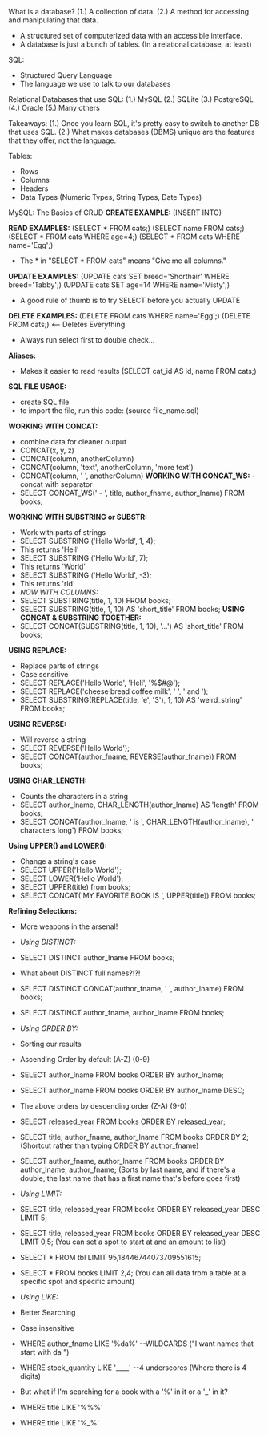 What is a database?
(1.) A collection of data.
(2.) A method for accessing and manipulating that data.
- A structured set of computerized data with an accessible interface.
- A database is just a bunch of tables. (In a relational database, at least)

SQL:
- Structured Query Language
- The language we use to talk to our databases

Relational Databases that use SQL:
(1.) MySQL
(2.) SQLite
(3.) PostgreSQL
(4.) Oracle
(5.) Many others

Takeaways:
(1.) Once you learn SQL, it's pretty easy to switch to another DB that uses SQL.
(2.) What makes databases (DBMS) unique are the features that they offer, not the language.

Tables:
- Rows
- Columns
- Headers
- Data Types (Numeric Types, String Types, Date Types)


MySQL: The Basics of CRUD
**CREATE EXAMPLE:**
    (INSERT INTO)


**READ EXAMPLES:**
    (SELECT * FROM cats;)
    (SELECT name FROM cats;)
    (SELECT * FROM cats WHERE age=4;)
    (SELECT * FROM cats WHERE name='Egg';) 
- The * in "SELECT * FROM cats" means "Give me all columns."


**UPDATE EXAMPLES:**
    (UPDATE cats SET breed='Shorthair' WHERE breed='Tabby';)
    (UPDATE cats SET age=14 WHERE name='Misty';)
- A good rule of thumb is to try SELECT before you actually UPDATE


**DELETE EXAMPLES:**
    (DELETE FROM cats WHERE name='Egg';)
    (DELETE FROM cats;) <-- Deletes Everything
- Always run select first to double check...

**Aliases:** 
- Makes it easier to read results
(SELECT cat_id AS id, name FROM cats;)

**SQL FILE USAGE:**
- create SQL file
- to import the file, run this code:  (source file_name.sql)  

**WORKING WITH CONCAT:**
- combine data for cleaner output
- CONCAT(x, y, z) 
- CONCAT(column, anotherColumn)
- CONCAT(column, 'text', anotherColumn, 'more text')
- CONCAT(column, ' ', anotherColumn)
**WORKING WITH CONCAT_WS:**
-concat with separator
- SELECT 
  CONCAT_WS(' - ', title, author_fname, author_lname) 
  FROM books;

**WORKING WITH SUBSTRING or SUBSTR:**
- Work with parts of strings 
- SELECT SUBSTRING ('Hello World', 1, 4);
- This returns 'Hell'
- SELECT SUBSTRING ('Hello World', 7);
- This returns 'World'
- SELECT SUBSTRING ('Hello World', -3);
- This returns 'rld' 
- *NOW WITH COLUMNS:*
- SELECT SUBSTRING(title, 1, 10) FROM books;
- SELECT SUBSTRING(title, 1, 10) AS 'short_title' FROM books;
**USING CONCAT & SUBSTRING TOGETHER:**
- SELECT CONCAT(SUBSTRING(title, 1, 10), '...') AS 'short_title' FROM books;

**USING REPLACE:**
- Replace parts of strings
- Case sensitive
- SELECT REPLACE('Hello World', 'Hell', '%$#@');
- SELECT REPLACE('cheese bread coffee milk', ' ', ' and ');
- SELECT SUBSTRING(REPLACE(title, 'e', '3'), 1, 10) AS 'weird_string' FROM books;

**USING REVERSE:**
- Will reverse a string
- SELECT REVERSE('Hello World');
- SELECT CONCAT(author_fname, REVERSE(author_fname)) FROM books;

**USING CHAR_LENGTH:**
- Counts the characters in a string
- SELECT author_lname, CHAR_LENGTH(author_lname) AS 'length' FROM books;
- SELECT CONCAT(author_lname, ' is ', CHAR_LENGTH(author_lname), ' characters long') FROM books;

**Using UPPER() and LOWER():**
- Change a string's case
- SELECT UPPER('Hello World');
- SELECT LOWER('Hello World');
- SELECT UPPER(title) from books;
- SELECT CONCAT('MY FAVORITE BOOK IS ', UPPER(title)) FROM books;

**Refining Selections:**
- More weapons in the arsenal!

- *Using DISTINCT:*
- SELECT DISTINCT author_lname FROM books;
- What about DISTINCT full names?!?! 
- SELECT DISTINCT CONCAT(author_fname, ' ', author_lname) FROM books;
- SELECT DISTINCT author_fname, author_lname FROM books;

- *Using ORDER BY:*
- Sorting our results
- Ascending Order by default (A-Z) (0-9)
- SELECT author_lname FROM books ORDER BY author_lname;
- SELECT author_lname FROM books ORDER BY author_lname DESC; 
- The above orders by descending order (Z-A) (9-0)
- SELECT released_year FROM books ORDER BY released_year;
- SELECT title, author_fname, author_lname 
FROM books ORDER BY 2; (Shortcut rather than typing ORDER BY author_fname)
- SELECT author_fname, author_lname FROM books 
ORDER BY author_lname, author_fname; (Sorts by last name, and if there's a double, the last name that has a first name that's before goes first)

- *Using LIMIT:*
- SELECT title, released_year FROM books 
ORDER BY released_year DESC LIMIT 5;
- SELECT title, released_year FROM books 
ORDER BY released_year DESC LIMIT 0,5; (You can set a spot to start at and an amount to list)
- SELECT * FROM tbl LIMIT 95,18446744073709551615;
- SELECT * FROM books LIMIT 2,4; (You can all data from a table at a specific spot and specific amount)

- *Using LIKE:*
- Better Searching
- Case insensitive
- WHERE author_fname LIKE '%da%' --WILDCARDS ("I want names that start with da ")
- WHERE stock_quantity LIKE '____' --4 underscores (Where there is 4 digits)
- But what if I'm searching for a book with a '%' in it or a '_' in it?
- WHERE title LIKE '%\%%'
- WHERE title LIKE '%\_%'